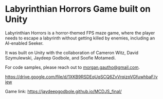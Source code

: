 # Labyrinthian Horrors Game built on Unity

Labyrinthian Horrors is a horror-themed FPS maze game, where the player needs to escape a labyrinth without getting killed by enemies, including an AI-enabled Seeker.

It was built on Unity with the collaboration of Cameron Witz, David Szymulewski, Jaydeep Godbole, and Soofie Motamedi.

For code samples, please reach out to morgan.gautho@gmail.com.

https://drive.google.com/file/d/1XKB9RSDEqUqSCQ6ZvVrqizpVGfuwhbaF/view


Game link: https://jaydeepgodbole.github.io/MCDJS_final/


